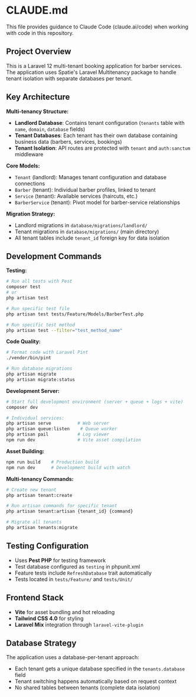 # CLAUDE.md

This file provides guidance to Claude Code (claude.ai/code) when working with code in this repository.

## Project Overview

This is a Laravel 12 multi-tenant booking application for barber services. The application uses Spatie's Laravel Multitenancy package to handle tenant isolation with separate databases per tenant.

## Key Architecture

**Multi-tenancy Structure:**
- **Landlord Database**: Contains tenant configuration (`tenants` table with `name`, `domain`, `database` fields)
- **Tenant Databases**: Each tenant has their own database containing business data (barbers, services, bookings)
- **Tenant Isolation**: API routes are protected with `tenant` and `auth:sanctum` middleware

**Core Models:**
- `Tenant` (landlord): Manages tenant configuration and database connections
- `Barber` (tenant): Individual barber profiles, linked to tenant
- `Service` (tenant): Available services (haircuts, etc.)
- `BarberService` (tenant): Pivot model for barber-service relationships

**Migration Strategy:**
- Landlord migrations in `database/migrations/landlord/` 
- Tenant migrations in `database/migrations/` (main directory)
- All tenant tables include `tenant_id` foreign key for data isolation

## Development Commands

**Testing:**
```bash
# Run all tests with Pest
composer test
# or
php artisan test

# Run specific test file
php artisan test tests/Feature/Models/BarberTest.php

# Run specific test method
php artisan test --filter="test_method_name"
```

**Code Quality:**
```bash
# Format code with Laravel Pint
./vendor/bin/pint

# Run database migrations
php artisan migrate
php artisan migrate:status
```

**Development Server:**
```bash
# Start full development environment (server + queue + logs + vite)
composer dev

# Individual services:
php artisan serve          # Web server
php artisan queue:listen    # Queue worker
php artisan pail           # Log viewer
npm run dev                # Vite asset compilation
```

**Asset Building:**
```bash
npm run build    # Production build
npm run dev      # Development build with watch
```

**Multi-tenancy Commands:**
```bash
# Create new tenant
php artisan tenant:create

# Run artisan commands for specific tenant
php artisan tenant:artisan {tenant_id} {command}

# Migrate all tenants
php artisan tenants:migrate
```

## Testing Configuration

- Uses **Pest PHP** for testing framework
- Test database configured as `testing` in phpunit.xml
- Feature tests include `RefreshDatabase` trait automatically
- Tests located in `tests/Feature/` and `tests/Unit/`

## Frontend Stack

- **Vite** for asset bundling and hot reloading
- **Tailwind CSS 4.0** for styling
- **Laravel Mix** integration through `laravel-vite-plugin`

## Database Strategy

The application uses a database-per-tenant approach:
- Each tenant gets a unique database specified in the `tenants.database` field
- Tenant switching happens automatically based on request context
- No shared tables between tenants (complete data isolation)